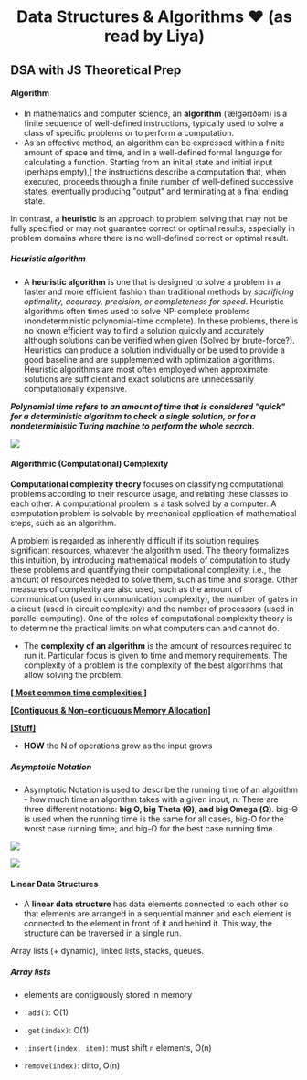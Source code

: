 # <h1 align="center"> Data Structures & Algorithms ❤️ (as read by Liya) </h1>

## DSA with JS Theoretical Prep

#### Algorithm

- In mathematics and computer science, an **algorithm** (ˈælɡərɪðəm) is a finite sequence of well-defined instructions, typically used to solve a class of specific problems or to perform a computation. 
- As an effective method, an algorithm can be expressed within a finite amount of space and time, and in a well-defined formal language for calculating a function. Starting from an initial state and initial input (perhaps empty),[ the instructions describe a computation that, when executed, proceeds through a finite number of well-defined successive states, eventually producing "output" and terminating at a final ending state.

In contrast, a **heuristic** is an approach to problem solving that may not be fully specified or may not guarantee correct or optimal results, especially in problem domains where there is no well-defined correct or optimal result.

##### Heuristic algorithm

- A **heuristic algorithm** is one that is designed to solve a problem in a faster and more efficient fashion than traditional methods by *sacrificing optimality, accuracy, precision, or completeness for speed*. 
Heuristic algorithms often times used to solve NP-complete problems (nondeterministic polynomial-time complete). In these problems, there is no known efficient way to find a solution quickly and accurately although solutions can be verified when given (Solved by brute-force?). Heuristics can produce a solution individually or be used to provide a good baseline and are supplemented with optimization algorithms. Heuristic algorithms are most often employed when approximate solutions are sufficient and exact solutions are unnecessarily computationally expensive.

***Polynomial time refers to an amount of time that is considered "quick" for a deterministic algorithm to check a single solution, or for a nondeterministic Turing machine to perform the whole search.***

![](http://www.cse.buffalo.edu/~rapaport/510/alg-shoe.gif)

#### Algorithmic (Computational) Complexity

**Computational complexity theory** focuses on classifying computational problems according to their resource usage, and relating these classes to each other. A computational problem is a task solved by a computer. A computation problem is solvable by mechanical application of mathematical steps, such as an algorithm.

A problem is regarded as inherently difficult if its solution requires significant resources, whatever the algorithm used. The theory formalizes this intuition, by introducing mathematical models of computation to study these problems and quantifying their computational complexity, i.e., the amount of resources needed to solve them, such as time and storage. Other measures of complexity are also used, such as the amount of communication (used in communication complexity), the number of gates in a circuit (used in circuit complexity) and the number of processors (used in parallel computing). One of the roles of computational complexity theory is to determine the practical limits on what computers can and cannot do.

- The **complexity of an algorithm** is the amount of resources required to run it. Particular focus is given to time and memory requirements. The complexity of a problem is the complexity of the best algorithms that allow solving the problem.

**[[ Most common time complexities ]](https://adrianmejia.com/most-popular-algorithms-time-complexity-every-programmer-should-know-free-online-tutorial-course/)**

**[[Contiguous & Non-contiguous Memory Allocation]](https://www.javatpoint.com/contiguous-and-non-contiguous-memory-allocation-in-operating-system)**

**[[Stuff]](https://www.studytonight.com/data-structures/search-algorithms)**


- **HOW** the N of operations grow as the input grows

##### Asymptotic Notation

- Asymptotic Notation is used to describe the running time of an algorithm - how much time an algorithm takes with a given input, n. There are three different notations: **big O, big Theta (Θ), and big Omega (Ω)**. big-Θ is used when the running time is the same for all cases, big-O for the worst case running time, and big-Ω for the best case running time.

![](https://res.cloudinary.com/practicaldev/image/fetch/s--qKYRIPrd--/c_limit%2Cf_auto%2Cfl_progressive%2Cq_auto%2Cw_880/https://dev-to-uploads.s3.amazonaws.com/i/9hizrsfgzjn7lt7djo82.png)

![](https://o.quizlet.com/PPLANaPuXai5RUUb1zUFYw_b.png)


#### Linear Data Structures

- A **linear data structure** has data elements connected to each other so that elements are arranged in a sequential manner and each element is connected to the element in front of it and behind it. This way, the structure can be traversed in a single run.

Array lists (+ dynamic), linked lists, stacks, queues.

##### Array lists

- elements are contiguously stored in memory

- `.add()`: O(1)
- `.get(index)`: O(1)
- `.insert(index, item)`: must shift `n` elements, O(n)
- `remove(index)`: ditto, O(n)


